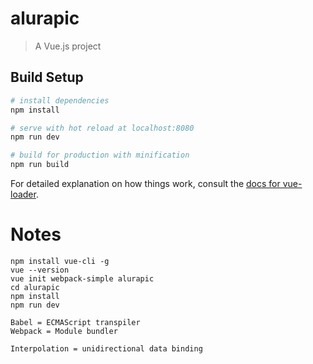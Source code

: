 # alurapic

> A Vue.js project

## Build Setup

``` bash
# install dependencies
npm install

# serve with hot reload at localhost:8080
npm run dev

# build for production with minification
npm run build
```

For detailed explanation on how things work, consult the [docs for vue-loader](http://vuejs.github.io/vue-loader).

# Notes

```
npm install vue-cli -g
vue --version
vue init webpack-simple alurapic
cd alurapic
npm install
npm run dev

Babel = ECMAScript transpiler
Webpack = Module bundler

Interpolation = unidirectional data binding
```
